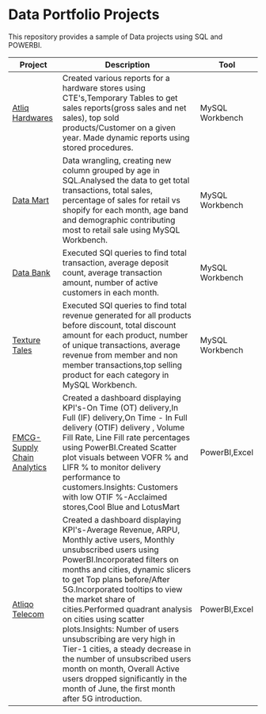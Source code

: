 # Data Portfolio Projects
This repository provides a sample of Data projects using SQL and POWERBI.


Project | Description| Tool
---|---|---
[Atliq Hardwares](https://github.com/Kiranlewis/Portfolio/tree/main/Atliq%20Hardwares) | Created various reports for a hardware stores using CTE's,Temporary Tables to get sales reports(gross sales and net sales), top sold products/Customer on a given year. Made dynamic reports using stored procedures.| MySQL Workbench
[Data Mart](https://github.com/Kiranlewis/Portfolio/tree/main/DataBank-SQL) |Data wrangling, creating new column grouped by age in SQL.Analysed the data to get total transactions, total sales, percentage of sales for retail vs shopify for each month, age band and demographic contributing most to retail sale using MySQL Workbench. | MySQL Workbench
[Data Bank](https://github.com/Kiranlewis/Portfolio/tree/main/Data%20Mart%20-Sql) | Executed SQl queries to find total transaction, average deposit count, average transaction amount, number of active customers in each month.| MySQL Workbench
[Texture Tales](https://github.com/Kiranlewis/Portfolio/tree/main/Texture_Tales-SQL) |Executed SQl queries to find total revenue generated for all products before discount, total discount amount for each product, number of unique transactions, average revenue from member and non member transactions,top selling product for each category in MySQL Workbench. | MySQL Workbench
[FMCG-Supply Chain Analytics](https://github.com/Kiranlewis/Portfolio/tree/main/FMCG-Supply%20chain%20Problem) |Created a dashboard displaying KPI's-On Time (OT) delivery,In Full (IF) delivery,On Time - In Full delivery (OTIF) delivery , Volume Fill Rate, Line Fill rate percentages using PowerBI.Created Scatter plot visuals between VOFR % and LIFR % to monitor delivery performance to customers.Insights: Customers with low OTIF %-Acclaimed stores,Cool Blue and LotusMart | PowerBI,Excel
[Atliqo Telecom](https://github.com/Kiranlewis/Portfolio/tree/main/Atliqo%20Telecom) | Created a dashboard displaying KPI's-Average Revenue, ARPU, Monthly active users, Monthly unsubscribed users using PowerBI.Incorporated filters on months and cities, dynamic slicers to get Top plans before/After 5G.Incorporated tooltips to view the market share of cities.Performed quadrant analysis on cities using scatter plots.Insights: Number of users unsubscribing are very high in Tier-1 cities, a steady decrease in the number of unsubscribed users month on month, Overall Active users dropped significantly in the month of June, the first month after 5G introduction. | PowerBI,Excel
